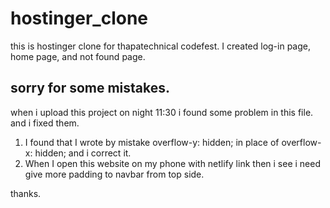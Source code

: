 # hostinger_clone
this is hostinger clone for thapatechnical codefest. I created log-in page, home page, and not found page.


## sorry for some mistakes.
when i upload this project on night 11:30 i found some problem in this file. and i fixed them.
1. I found that I wrote by mistake overflow-y: hidden; in place of overflow-x: hidden; and i correct it.
2. When I open this website on my phone with netlify link then i see i need give more padding to navbar from top side.


thanks.
